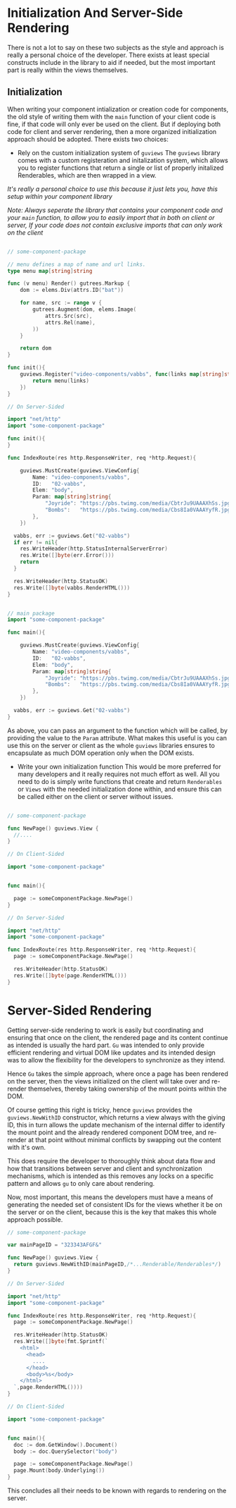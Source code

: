 # Initialization And Server-Side Rendering
There is not a lot to say on these two subjects as the style and approach is really a personal choice of the developer. There exists at least special constructs include in the library to aid if needed, but the most important part is really within the views themselves.


## Initialization
When writing your component intialization or creation code for components, the old style of writing them with the `main` function of your client code is fine, if that code will only ever be used on the client.
But if deploying both code for client and server rendering, then a more organized initialization approach should be adopted. There exists two choices:

- Rely on the custom initialization system of `guviews`
The `guviews` library comes with a custom registeration and initalization system, which allows you to register functions that return a single or list of properly initalized Renderables, which are then wrapped in a view.

*It's really a personal choice to use this because it just lets you, have this setup within your component library*

*Note: Always seperate the library that contains your component code and your `main` function, to allow you to easily import that in both on client or server, If your code does not contain exclusive imports that can only work on the client*

```go

// some-component-package

// menu defines a map of name and url links.
type menu map[string]string

func (v menu) Render() gutrees.Markup {
	dom := elems.Div(attrs.ID("bat"))

	for name, src := range v {
		gutrees.Augment(dom, elems.Image(
			attrs.Src(src),
			attrs.Rel(name),
		))
	}

	return dom
}

func init(){
	guviews.Register("video-components/vabbs", func(links map[string]string) guviews.Renderable {
		return menu(links)
	})
}

```

```go
// On Server-Sided

import "net/http"
import "some-component-package"

func init(){
}

func IndexRoute(res http.ResponseWriter, req *http.Request){

	guviews.MustCreate(guviews.ViewConfig{
		Name: "video-components/vabbs",
		ID:   "02-vabbs",
		Elem: "body",
		Param: map[string]string{
			"Joyride": "https://pbs.twimg.com/media/CbtrJu9UAAAXhSs.jpg",
			"Bombs":   "https://pbs.twimg.com/media/Cbs8Ia0VAAAYyfR.jpg",
		},
	})

  vabbs, err := guviews.Get("02-vabbs")
  if err != nil{
    res.WriteHeader(http.StatusInternalServerError)
    res.Write([]byte(err.Error()))
    return
  }

  res.WriteHeader(http.StatusOK)
  res.Write([]byte(vabbs.RenderHTML()))
}

```

```go

// main package
import "some-component-package"

func main(){

	guviews.MustCreate(guviews.ViewConfig{
		Name: "video-components/vabbs",
		ID:   "02-vabbs",
		Elem: "body",
		Param: map[string]string{
			"Joyride": "https://pbs.twimg.com/media/CbtrJu9UAAAXhSs.jpg",
			"Bombs":   "https://pbs.twimg.com/media/Cbs8Ia0VAAAYyfR.jpg",
		},
	})

  vabbs, err := guviews.Get("02-vabbs")
}
```

As above, you can pass an argument to the function which will be called, by providing the value to the `Param` attribute. What makes this useful is you can use this on the server or client as the whole `guviews` libraries ensures to encapsulate as much DOM operation only when the DOM exists.


- Write your own initialization function
This would be more preferred for many developers and it really requires not much effort as well. All you need to do is simply write functions that create and return `Renderables` or `Views` with the needed initialization done within, and ensure this can be called either on the client or server without issues.


```go

// some-component-package

func NewPage() guviews.View {
  //....
}
```

```go
// On Client-Sided

import "some-component-package"


func main(){

  page := someComponentPackage.NewPage()
}

```

```go
// On Server-Sided

import "net/http"
import "some-component-package"

func IndexRoute(res http.ResponseWriter, req *http.Request){
  page := someComponentPackage.NewPage()

  res.WriteHeader(http.StatusOK)
  res.Write([]byte(page.RenderHTML()))
}

```


# Server-Sided Rendering
Getting server-side rendering to work is easily but coordinating and ensuring that once on the client, the rendered page and its content continue as intended is usually the hard part. `Gu` was intended to only provide efficient rendering and virtual DOM like updates and its intended design was to allow the flexibility for the developers to synchronize as they intend.

Hence `Gu` takes the simple approach, where once a page has been rendered on the server, then the views initialized on the client will take over and re-render themselves, thereby
taking ownership of the mount points within the DOM.

Of course getting this right is tricky, hence `guviews` provides the `guviews.NewWithID` constructor, which returns a view always with the giving ID, this in turn allows the update mechanism of the internal differ to identify the mount point and the already rendered component DOM tree, and re-render at that point without minimal conflicts by swapping out the content with it's own.

This does require the developer to thoroughly think about data flow and how that transitions between server and client and synchronization mechanisms, which is intended as this removes any locks on a specific pattern and allows `gu` to only care about rendering.

Now, most important, this means the developers must have a means of generating the needed set of consistent IDs for the views whether it be on the server or on the client, because this is the key that makes this whole approach possible.

```go
// some-component-package

var mainPageID = "323343AFGF&"

func NewPage() guviews.View {
  return guviews.NewWithID(mainPageID,/*...Renderable/Renderables*/)
}
```


```go
// On Server-Sided

import "net/http"
import "some-component-package"

func IndexRoute(res http.ResponseWriter, req *http.Request){
  page := someComponentPackage.NewPage()

  res.WriteHeader(http.StatusOK)
  res.Write([]byte(fmt.Sprintf(`
    <html>
      <head>
        ....
      </head>
      <body>%s</body>
    </html>
  `,page.RenderHTML())))
}

```

```go
// On Client-Sided

import "some-component-package"


func main(){
  doc := dom.GetWindow().Document()
  body := doc.QuerySelector("body")

  page := someComponentPackage.NewPage()
  page.Mount(body.Underlying())
}
```

This concludes all their needs to be known with regards to rendering on the server.
